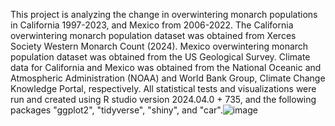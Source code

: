 This project is analyzing the change in overwintering monarch populations in California 1997-2023, and Mexico from 2006-2022. 
The California overwintering monarch population dataset was obtained from Xerces Society Western Monarch Count (2024).
Mexico overwintering monarch population dataset was obtained from the US Geological Survey. 
Climate data for California and Mexico was obtained from the National Oceanic and Atmospheric Administration (NOAA) and World Bank Group, Climate Change Knowledge Portal, respectively. 
All statistical tests and visualizations were run and created using R studio version 2024.04.0 + 735, and the following packages "ggplot2", "tidyverse", "shiny", and "car".![image](https://github.com/myerseg/BIO611_FinalProject/assets/167452475/eaf44ccb-2125-4a00-86ff-bba77b28c5ce)
